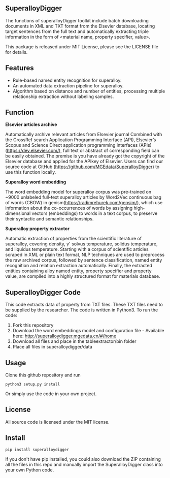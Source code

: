 
**SuperalloyDigger**
----------------------
The functions of superalloyDigger toolkit include batch downloading documents in XML and TXT format from the Elsevier database, locating target sentences from the full text and automatically extracting triple information in the form of <material name, property specifier, value>.

This package is released under MIT License, please see the LICENSE file for details.

**Features**
----------------------
- Rule-based named entity recognition for superalloy.
- An automated data extraction pipeline for superalloy.
- Algorithm based on distance and number of entities, processing multiple relationship extraction without labeling samples.

**Function**
----------------------
**Elsevier articles archive**

Automatically archive relevant articles from Elsevier journal
Combined with the CrossRef search Application Programming Interface (API),  Elsevier’s Scopus and Science Direct application programming interfaces (APIs) (https://dev.elsevier.com/), full text or abstract of corresponding field can be easily obtained. The premise is you have already got the copyright of the Elsevier database and applied for the APIkey of Elsevier. Users can find our source code at GitHub (https://github.com/MGEdata/SuperalloyDigger) to use this function locally. 

**Superalloy word embedding**

The word embedding model for superalloy corpus was pre-trained on ~9000 unlabeled full-text superalloy articles by Word2Vec continuous bag of words (CBOW) in genism(https://radimrehurek.com/gensim/), which use information about the co-occurrences of words by assigning high-dimensional vectors (embeddings) to words in a text corpus, to preserve their syntactic and semantic relationships.

**Superalloy property extractor**

Automatic extraction of properties from the scientific literature of superalloy, covering density, γ' solvus temperature, solidus temperature, and liquidus temperature.
Starting with a corpus of scientific articles scraped in XML or plain text format, NLP techniques are used to preprocess the raw archived corpus, followed by sentence classification, named entity recognition and relation extraction automatically. Finally, the extracted entities containing alloy named entity, property specifier and property value, are compiled into a highly structured format for materials database.

**SuperalloyDigger Code**
----------------------
This code extracts data of property from TXT files. These TXT files need to be supplied by the researcher. The code is written in Python3. To run the code:

  1. Fork this repository
  2. Download the word embeddings model and configuration file
    - Available here: http://superalloydigger.mgedata.cn/#/home
  3. Download all files and place in the tableextractor/bin folder
  4. Place all files in superalloydigger/data

**Usage**
----------------------
Clone this github repository and run
```
python3 setup.py install
```

Or simply use the code in your own project.

**License**
----------------------
All source code is licensed under the MIT license.

**Install**
----------------------
```
pip install superalloydigger
```
If you don't have pip installed, you could also download the ZIP containing all the files in this repo and manually import the SuperalloyDigger class into your own Python code.
